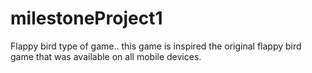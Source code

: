 # milestoneProject1
Flappy bird type of game..
this game is inspired the original flappy bird game that was available on all mobile devices. 

